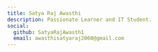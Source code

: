 ```yaml
---
title: Satya Raj Awasthi
description: Passionate Learner and IT Student.
social:
  github: SatyaRajAwasth1
  email: awasthisatyaraj2060@gmail.com
---
```

